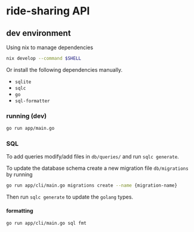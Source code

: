 # ride-sharing API

## dev environment

Using nix to manage dependencies

```sh
nix develop --command $SHELL
```

Or install the following dependencies manually.

- `sqlite`
- `sqlc`
- `go`
- `sql-formatter`

### running (dev)

```sh
go run app/main.go
```

### SQL

To add queries modify/add files in `db/queries/` and run `sqlc generate`.

To update the database schema create a new migration file `db/migrations` by
running

```sh
go run app/cli/main.go migrations create --name {migration-name}
```

Then run `sqlc generate` to update the `golang` types.

#### formatting

```sh
go run app/cli/main.go sql fmt
```
